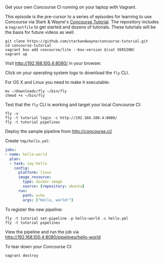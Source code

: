 Get your own Concourse CI running on your laptop with Vagrant.

This episode is the pre-cursor to a series of episodes for learning to use Concourse via Stark & Wayne's [Concourse Tutorial](https://github.com/starkandwayne/concourse-tutorial). The repository includes a `Vagrantfile` to get started and dozens of tutorials. These tutorials will be the basis for future videos as well.

```
git clone https://github.com/starkandwayne/concourse-tutorial.git
cd concourse-tutorial
vagrant box add concourse/lite --box-version $(cat VERSION)
vagrant up
```

Visit http://192.168.100.4:8080/ in your browser.

Click on your operating system logo to download the `fly` CLI.

For OS X and Linux you need to make it executable:

```
mv ~/Downloads/fly ~/bin/fly
chmod +x ~/bin/fly
```

Test that the `fly` CLI is working and target your local Concourse CI:

```
fly -v
fly -t tutorial login -c http://192.168.100.4:8080/
fly -t tutorial pipelines
```

Deploy the sample pipeline from http://concourse.ci/

Create `tmp/hello.yml`:

```yaml
jobs:
- name: hello-world
  plan:
  - task: say-hello
    config:
      platform: linux
      image_resource:
        type: docker-image
        source: {repository: ubuntu}
      run:
        path: echo
        args: ["Hello, world!"]
```

To register the new pipeline:

```
fly -t tutorial set-pipeline -p hello-world -c hello.yml
fly -t tutorial pipelines
```

View the pipeline and run the job via http://192.168.100.4:8080/pipelines/hello-world

To tear down your Concourse CI:

```
vagrant destroy
```
